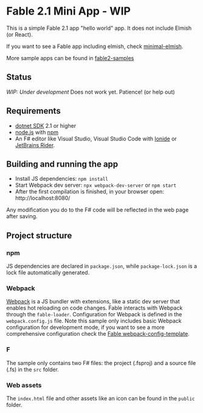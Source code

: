 # Fable 2.1 Mini App - WIP

This is a simple Fable 2.1 app "hello world" app. It does not include Elmish (or React).

If you want to see a Fable app including elmish, check [minimal-elmish](https://github.com/fable2-samples/minimal-elmish).

More sample apps can be found in [fable2-samples](https://github.com/fable2-samples)

## Status

_WIP: Under development_ Does not work yet. Patience! (or help out)

## Requirements

- [dotnet SDK](https://www.microsoft.com/net/download/core) 2.1 or higher
- [node.js](https://nodejs.org) with [npm](https://www.npmjs.com/)
- An F# editor like Visual Studio, Visual Studio Code with [Ionide](http://ionide.io/) or [JetBrains Rider](https://www.jetbrains.com/rider/).

## Building and running the app

- Install JS dependencies: `npm install`
- Start Webpack dev server: `npx webpack-dev-server` or `npm start`
- After the first compilation is finished, in your browser open: http://localhost:8080/

Any modification you do to the F# code will be reflected in the web page after saving.

## Project structure

### npm

JS dependencies are declared in `package.json`, while `package-lock.json` is a lock file automatically generated.

### Webpack

[Webpack](https://webpack.js.org) is a JS bundler with extensions, like a static dev server that enables hot reloading on code changes. Fable interacts with Webpack through the `fable-loader`. Configuration for Webpack is defined in the `webpack.config.js` file. Note this sample only includes basic Webpack configuration for development mode, if you want to see a more comprehensive configuration check the [Fable webpack-config-template](https://github.com/fable-compiler/webpack-config-template/blob/master/webpack.config.js).

### F

The sample only contains two F# files: the project (.fsproj) and a source file (.fs) in the `src` folder.

### Web assets

The `index.html` file and other assets like an icon can be found in the `public` folder.
